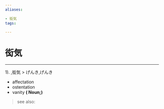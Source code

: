 ```yaml
---
aliases:
    
- 衒気
tags:
    
---
```


# 衒気
---
1).
,衒気 > げんき,げんき

- affectation
- ostentation
- vanity
**( Noun;)**
> see also: 
            